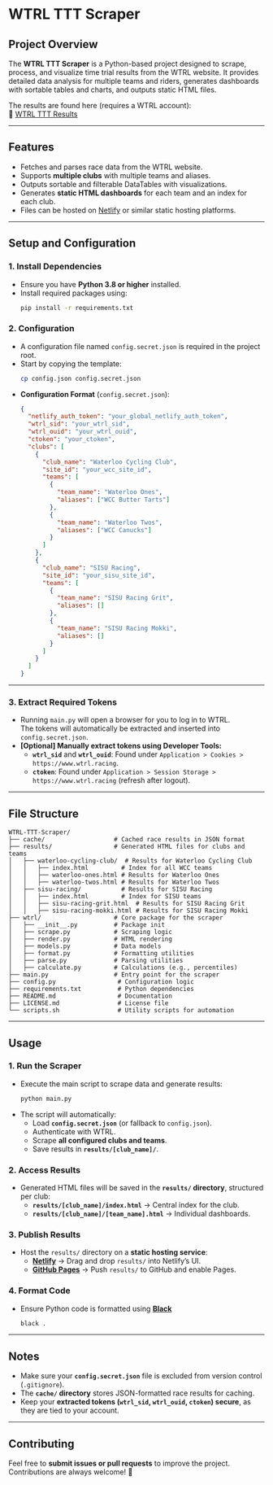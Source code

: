# WTRL TTT Scraper

## Project Overview
The **WTRL TTT Scraper** is a Python-based project designed to scrape, process, and visualize time trial results from the WTRL website. It provides detailed data analysis for multiple teams and riders, generates dashboards with sortable tables and charts, and outputs static HTML files.

The results are found here (requires a WTRL account):  
🔗 [WTRL TTT Results](https://www.wtrl.racing/ttt-results/)

---

## Features
- Fetches and parses race data from the WTRL website.
- Supports **multiple clubs** with multiple teams and aliases.
- Outputs sortable and filterable DataTables with visualizations.
- Generates **static HTML dashboards** for each team and an index for each club.
- Files can be hosted on [Netlify](https://www.netlify.com/) or similar static hosting platforms.

---

## Setup and Configuration

### **1. Install Dependencies**
- Ensure you have **Python 3.8 or higher** installed.
- Install required packages using:
  ```bash
  pip install -r requirements.txt
  ```

### **2. Configuration**
- A configuration file named `config.secret.json` is required in the project root.
- Start by copying the template:
  ```bash
  cp config.json config.secret.json
  ```
- **Configuration Format** (`config.secret.json`):
  ```json
  {
    "netlify_auth_token": "your_global_netlify_auth_token",
    "wtrl_sid": "your_wtrl_sid",
    "wtrl_ouid": "your_wtrl_ouid",
    "ctoken": "your_ctoken",
    "clubs": [
      {
        "club_name": "Waterloo Cycling Club",
        "site_id": "your_wcc_site_id",
        "teams": [
          {
            "team_name": "Waterloo Ones",
            "aliases": ["WCC Butter Tarts"]
          },
          {
            "team_name": "Waterloo Twos",
            "aliases": ["WCC Canucks"]
          }
        ]
      },
      {
        "club_name": "SISU Racing",
        "site_id": "your_sisu_site_id",
        "teams": [
          {
            "team_name": "SISU Racing Grit",
            "aliases": []
          },
          {
            "team_name": "SISU Racing Mokki",
            "aliases": []
          }
        ]
      }
    ]
  }
  ```

---

### **3. Extract Required Tokens**
- Running `main.py` will open a browser for you to log in to WTRL.  
  The tokens will automatically be extracted and inserted into `config.secret.json`.  
- **[Optional] Manually extract tokens using Developer Tools:**
  - **`wtrl_sid`** and **`wtrl_ouid`**: Found under `Application > Cookies > https://www.wtrl.racing`.
  - **`ctoken`**: Found under `Application > Session Storage > https://www.wtrl.racing` (refresh after logout).

---

## File Structure
```
WTRL-TTT-Scraper/
├── cache/                   # Cached race results in JSON format
├── results/                 # Generated HTML files for clubs and teams
│   ├── waterloo-cycling-club/  # Results for Waterloo Cycling Club
│   │   ├── index.html         # Index for all WCC teams
│   │   ├── waterloo-ones.html # Results for Waterloo Ones
│   │   ├── waterloo-twos.html # Results for Waterloo Twos
│   ├── sisu-racing/           # Results for SISU Racing
│   │   ├── index.html         # Index for SISU teams
│   │   ├── sisu-racing-grit.html  # Results for SISU Racing Grit
│   │   ├── sisu-racing-mokki.html # Results for SISU Racing Mokki
├── wtrl/                    # Core package for the scraper
│   ├── __init__.py          # Package init
│   ├── scrape.py            # Scraping logic
│   ├── render.py            # HTML rendering
│   ├── models.py            # Data models
│   ├── format.py            # Formatting utilities
│   ├── parse.py             # Parsing utilities
│   ├── calculate.py         # Calculations (e.g., percentiles)
├── main.py                  # Entry point for the scraper
├── config.py                 # Configuration logic
├── requirements.txt          # Python dependencies
├── README.md                 # Documentation
├── LICENSE.md                # License file
└── scripts.sh                # Utility scripts for automation
```

---

## **Usage**

### **1. Run the Scraper**
- Execute the main script to scrape data and generate results:
  ```bash
  python main.py
  ```
- The script will automatically:
  - Load **`config.secret.json`** (or fallback to `config.json`).
  - Authenticate with WTRL.
  - Scrape **all configured clubs and teams**.
  - Save results in **`results/[club_name]/`**.

### **2. Access Results**
- Generated HTML files will be saved in the **`results/` directory**, structured per club:
  - **`results/[club_name]/index.html`** → Central index for the club.
  - **`results/[club_name]/[team_name].html`** → Individual dashboards.

### **3. Publish Results**
- Host the `results/` directory on a **static hosting service**:
  - **[Netlify](https://www.netlify.com/)** → Drag and drop `results/` into Netlify’s UI.
  - **[GitHub Pages](https://pages.github.com/)** → Push `results/` to GitHub and enable Pages.
  
### **4. Format Code**
- Ensure Python code is formatted using **[Black](https://black.readthedocs.io/en/latest/)**
  ```bash
  black .
  ```

---

## **Notes**
- Make sure your **`config.secret.json`** file is excluded from version control (`.gitignore`).
- The **`cache/` directory** stores JSON-formatted race results for caching.
- Keep your **extracted tokens (`wtrl_sid`, `wtrl_ouid`, `ctoken`) secure**, as they are tied to your account.

---

## **Contributing**
Feel free to **submit issues or pull requests** to improve the project. Contributions are always welcome! 🚀

